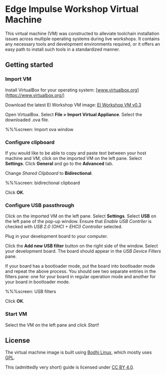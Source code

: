 # Edge Impulse Workshop Virtual Machine

This virtual machine (VM) was constructed to alleviate toolchain installation issues across multiple operating systems during live workshops. It contains any necessary tools and development environments required, or it offers an easy path to install such tools in a standardized manner.

## Getting started

### Import VM

Install VirtualBox for your operating system: [www.virtualbox.org](https://www.virtualbox.org/)

Download the latest EI Workshop VM image: [EI Workshop VM v0.3](https://drive.google.com/file/d/1I1rS47PynmMVsL_fgTXP2UgQk_MMDaEc/view?usp=share_link)

Open VirtualBox. Select **File > Import Virtual Appliance**. Select the downloaded .ova file.

%%%screen: Import ova window

### Configure clipboard

If you would like to be able to copy and paste text between your host machine and VM, click on the imported VM on the left pane. Select **Settings**. Click **General** and go to the **Advanced** tab.

Change *Shared Clipboard* to **Bidirectional**.

%%%screen: bidirectional clipboard

Click **OK**.

### Configure USB passthrough

Click on the imported VM on the left pane. Select **Settings**. Select **USB** on the left pane of the pop-up window. Ensure that *Enable USB Contrller* is checked with *USB 2.0 (OHCI + EHCI) Controller* selected.

Plug in your development board to your computer.

Click the **Add new USB filter** button on the right side of the window. Select your development board. The board should appear in the *USB Device Filters* pane.

If your board has a bootloader mode, put the board into bootloader mode and repeat the above process. You should see two separate entries in the filters pane: one for your board in regular operation mode and another for your board in bootloader mode.

%%%screen: USB filters

Click **OK**.

### Start VM

Select the VM on the left pane and click *Start*!

## License

The virtual machine image is built using [Bodhi Linux](https://www.bodhilinux.com/), which mostly uses [GPL](https://www.gnu.org/licenses/gpl-3.0.en.html).

This (admittedly very short) guide is licensed under [CC BY 4.0](https://creativecommons.org/licenses/by/4.0/).